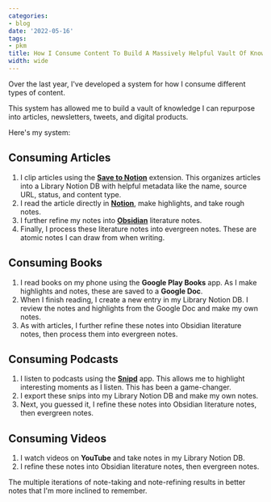 ```yaml
---
categories:
- blog
date: '2022-05-16'
tags:
- pkm
title: How I Consume Content To Build A Massively Helpful Vault Of Knowledge
width: wide
---
```


Over the last year, I've developed a system for how I consume different types of content. 

This system has allowed me to build a vault of knowledge I can repurpose into articles, newsletters, tweets, and digital products. 

Here's my system:

## Consuming Articles 
1. I clip articles using the **[Save to Notion](https://chrome.google.com/webstore/detail/save-to-notion/ldmmifpegigmeammaeckplhnjbbpccmm)** extension. This organizes articles into a Library Notion DB with helpful metadata like the name, source URL, status, and content type.
2. I read the article directly in **[Notion](notion.so)**, make highlights, and take rough notes.
3. I further refine my notes into **[Obsidian](obsidian.md)** literature notes. 
4. Finally, I process these literature notes into evergreen notes. These are atomic notes I can draw from when writing.

## Consuming Books
1. I read books on my phone using the **Google Play Books** app. As I make highlights and notes, these are saved to a **Google Doc**.
2. When I finish reading, I create a new entry in my Library Notion DB. I review the notes and highlights from the Google Doc and make my own notes.
3. As with articles, I further refine these notes into Obsidian literature notes, then process them into evergreen notes.

## Consuming Podcasts
1. I listen to podcasts using the **[Snipd](https://www.snipd.com/)** app. This allows me to highlight interesting moments as I listen. This has been a game-changer.
2. I export these snips into my Library Notion DB and make my own notes.
3. Next, you guessed it, I refine these notes into Obsidian literature notes, then evergreen notes. 

## Consuming Videos 
1. I watch videos on **YouTube** and take notes in my Library Notion DB.
2. I refine these notes into Obsidian literature notes, then evergreen notes.

The multiple iterations of note-taking and note-refining results in better notes that I'm more inclined to remember.